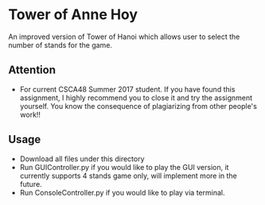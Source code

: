 # Tower of Anne Hoy
An improved version of Tower of Hanoi which allows user to select the number of stands for the game.

## Attention
* For current CSCA48 Summer 2017 student. If you have found this assignment, I highly recommend you to close it and try the assignment yourself. You know the consequence of plagiarizing from other people's work!!

## Usage
* Download all files under this directory
* Run GUIController.py if you would like to play the GUI version, it currently supports 4 stands game only, will implement more in the future.
* Run ConsoleController.py if you would like to play via terminal.
